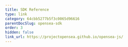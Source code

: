 ```yaml
---
title: SDK Reference
type: link
category: 64cbb5277b5f3c0065d96616
parentDocSlug: opensea-sdk
order: 3
hidden: false
link_url: https://projectopensea.github.io/opensea-js/
---
```

